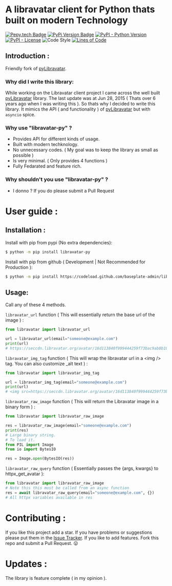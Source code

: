 # A libravatar client for Python thats built on modern Technology

[![Pepy.tech Badge](https://static.pepy.tech/personalized-badge/libravatar-py?period=week&units=international_system&left_color=grey&right_color=orange&left_text=Downloads)](https://pepy.tech/project/libravatar-py)
[![PyPi Version Badge](https://badge.fury.io/py/libravatar-py.svg)](https://badge.fury.io/py/libravatar-py)
[![PyPI - Python Version](https://img.shields.io/pypi/pyversions/libravatar-py)](https://github.com/baseplate-admin/libravatar-py/blob/main/setup.py)
[![PyPI - License](https://img.shields.io/pypi/l/libravatar-py)](https://github.com/baseplate-admin/libravatar-py/blob/main/LICENSE)
![Code Style](https://img.shields.io/badge/code%20style-black-000000.svg)
[![Lines of Code](https://tokei.rs/b1/github/baseplate-admin/libravatar-py)](https://github.com/baseplate-admin/libravatar-py)

## Introduction :

Friendly fork of [pyLibravatar](https://launchpad.net/pylibravatar).

### Why did I write this library:

While working on the Libravatar client project I came across the well built [pyLibravatar](https://pypi.org/project/pyLibravatar) library. The last update was at Jun 28, 2015 ( Thats over 6 years ago when I was writing this ). So thats why I decided to write this library. It mimics the API ( and functionality ) of [pyLibravatar](https://pypi.org/project/pyLibravatar) but with `asyncio` spice.

### Why use \"libravatar-py\" ?

-   Provides API for different kinds of usage.
-   Built with modern techknology.
-   No unnecessary codes. ( My goal was to keep the library as small as
    possible )
-   Is very minimal. ( Only provides 4 functions )
-   Fully Fedarated and feature rich.

### Why shouldn\'t you use \"libravatar-py\" ?

-   I donno ? If you do please submit a Pull Request

# User guide :

## Installation :

Install with pip from pypi (No extra dependencies):

```bash
$ python -m pip install libravatar-py
```

Install with pip from github ( Development | Not Recommended for Production ):
```bash
$ python -m pip install https://codeload.github.com/baseplate-admin/libravatar-py/zip/refs/heads/main
```
## Usage:

Call any of these 4 methods.

`libravatar_url` function ( This will essentially return the base url of
the image ) :

```python
from libravatar import libravatar_url

url = libravatar_url(email="someone@example.com")
print(url)
# https://seccdn.libravatar.org/avatar/16d113840f999444259f73bac9ab8b10
```

`libravatar_img_tag` function ( This will wrap the libravatar url in a \<img /\> tag. You can also customize \_alt text ) :

```python
from libravatar import libravatar_img_tag

url = libravatar_img_tag(email="someone@example.com")
print(url)
# <img src=https://seccdn.libravatar.org/avatar/16d113840f999444259f73bac9ab8b10 alt='Avatar for someone@example.com' />
```

`libravatar_raw_image` function ( This will return the Libravatar image in a binary form ) :

``` python
from libravatar import libravatar_raw_image

res = libravatar_raw_image(email="someone@example.com")
print(res)
# Large binary string.
# To load it.
from PIL import Image
from io import BytesIO

res = Image.open(BytesIO(res))
```

`libravatar_raw_query` function ( Essentially passes the {args, kwargs} to httpx_get_avatar ):

``` python
from libravatar import libravatar_raw_image
# Note this this must be called from an async function
res = await libravatar_raw_query(email="someone@example.com", {})
# All httpx variables available in res
```

# Contributing :

If you like this project add a star. If you have problems or suggestions please put them in the [Issue Tracker](https://github.com/baseplate-admin/libravatar-py/issues). If
you like to add features. Fork this repo and submit a Pull Request. 😛

# Updates :

The library is feature complete ( in my opinion ).
